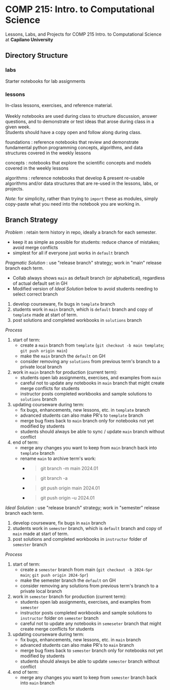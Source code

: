 # COMP 215: Intro. to Computational Science
Lessons, Labs, and Projects for COMP 215 Intro. to Computational Science at **Capilano University**

## Directory Structure

### labs
Starter notebooks for lab assignments

### lessons
In-class lessons, exercises, and reference material. <br>  
Weekly notebooks are used during class to structure discussion, answer questions,
and to demonstrate or test ideas that arose during class in a given week. <br>
Students should have a copy open and follow along during class.

foundations
: reference notebooks that review and demonstrate fundamental python programming concepts,
    algorithms, and data structures covered in the weekly lessons

concepts
: notebooks that explore the scientific concepts and models covered in the weekly lessons

algorithms
: reference notebooks that develop & present re-usable algorithms and/or data structures
that are re-used in the lessons, labs, or projects.

*Note*: for simplicity, rather than trying to `import` these as modules, 
         simply copy-paste what you need into the notebook you are working in.


## Branch Strategy

_Problem_
: retain term history in repo, ideally a branch for each semester.

  * keep it as simple as possible for students: reduce chance of mistakes; avoid merge conflicts
  * simplest for all if everyone just works in `default` branch


_Pragmatic Solution_
: use "release branch" strategy; work in "main" release branch each term.

* Collab always shows `main` as default branch (or alphabetical), regardless of actual default set in GH
* Modified version of *Ideal Solution* below to avoid students needing to select correct branch

1. develop courseware, fix bugs in `template` branch
1. students work in `main` branch, which is `default` branch and copy of `template` made at start of term.
1. post solutions and completed workbooks in `solutions` branch

_Process_

1. start of term:
    * create a `main` branch from `template` (`git checkout -b main template`; `git push origin main`)
    * make the `main` branch the `default` on GH
    * consider removing any `solutions` from previous term's branch to a private local branch
1. work in `main` branch for production (current term):
    * students open lab assignments, exercises, and examples from `main`
    * careful not to update any notebooks in `main` branch that might create merge conflicts for students
    * instructor posts completed workbooks and sample solutions to `solutions` branch
1. updating courseware during term:
    * fix bugs, enhancements, new lessons, etc. in `template` branch
    * advanced students can also make PR's to `template` branch
    * merge bug fixes back to `main` branch only for notebooks not yet modified by students
    * students should always be able to sync / update `main` branch without conflict
1. end of term:
    * merge any changes you want to keep from `main` branch back into `template` branch
    * rename `main` to archive term's work:
      * > git branch -m main 2024.01
      * > git branch -a
      * > git push origin main 2024.01 
      * > git push origin –u 2024.01
 

_Ideal Solution_
: use "release branch" strategy; work in "semester" release branch each term.

1. develop courseware, fix bugs in `main` branch
1. students work in `semester` branch, which is `default` branch and copy of `main` made at start of term.
1. post solutions and completed workbooks in `instructor` folder of `semester` branch 

_Process_

1. start of term:
    * create a `semester` branch from main (`git checkout -b 2024-Spr main`; `git push origin 2024-Spr`)
    * make the semester branch the `default` on GH
    * consider removing any solutions from previous term's branch to a private local branch
1. work in `semester` branch for production (current term):
    * students open lab assignments, exercises, and examples from `semester`
    * instructor posts completed workbooks and sample solutions to `instructor` folder on `semester` branch
    * careful not to update any notebooks in `semeseter` branch that might create merge conflicts for students
1. updating courseware during term:
    * fix bugs, enhancements, new lessons, etc. in `main` branch
    * advanced students can also make PR's to `main` branch
    * merge bug fixes back to `semester` branch only for notebooks not yet modified by students
    * students should always be able to update `semester` branch without conflict
1. end of term:
    * merge any changes you want to keep from `semester` branch back into `main` branch

